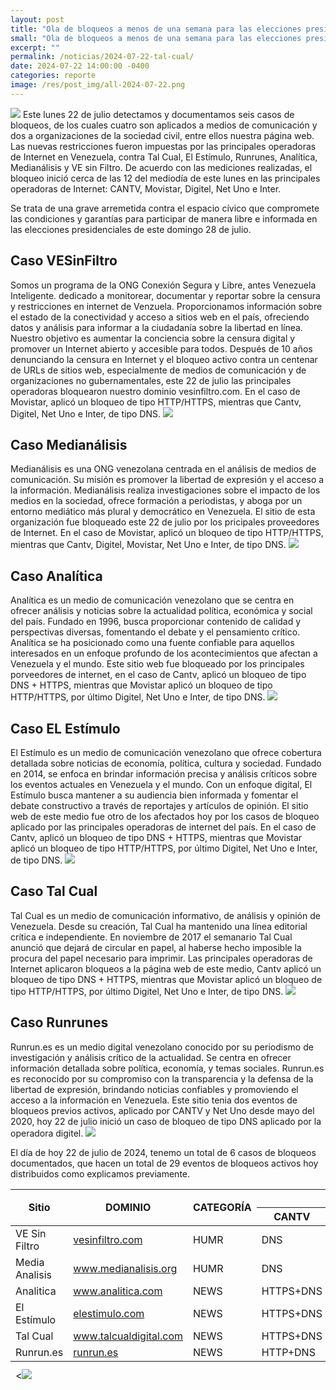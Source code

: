 ```yaml
---
layout: post
title: "Ola de bloqueos a menos de una semana para las elecciones presidenciales"
small: "Ola de bloqueos a menos de una semana para las elecciones presidenciales"
excerpt: ""
permalink: /noticias/2024-07-22-tal-cual/
date: 2024-07-22 14:00:00 -0400
categories: reporte
image: /res/post_img/all-2024-07-22.png
---
```

![](/res/post_img/all-2024-07-22.png)
Este lunes 22 de julio detectamos y documentamos seis casos de bloqueos, de los cuales cuatro son aplicados a medios de comunicación y dos a organizaciones de la sociedad civil, entre ellos nuestra página web. Las nuevas restricciones fueron impuestas por las principales operadoras de Internet en Venezuela, contra Tal Cual, El Estímulo, Runrunes, Analítica, Medianálisis y VE sin Filtro. De acuerdo con las mediciones realizadas, el bloqueo inició cerca de las 12 del mediodía de este lunes en las principales operadoras de Internet: CANTV, Movistar, Digitel, Net Uno e Inter.

Se trata de una grave arremetida contra el espacio cívico que compromete las condiciones y garantías para participar de manera libre e informada en las elecciones presidenciales de este domingo 28 de julio.

## Caso VESinFiltro

Somos un programa de la ONG Conexión Segura y Libre, antes Venezuela Inteligente. dedicado a monitorear, documentar y reportar sobre la censura y restricciones en internet de Venzuela. Proporcionamos información sobre el estado de la conectividad y acceso a sitios web en el país, ofreciendo datos y análisis para informar a la ciudadanía sobre la libertad en línea. Nuestro objetivo es aumentar la conciencia sobre la censura digital y promover un Internet abierto y accesible para todos.
Después de 10 años denunciando la censura en Internet y el bloqueo activo contra un centenar de URLs de sitios web, especialmente de medios de comunicación y de organizaciones no gubernamentales, este 22 de julio las principales operadoras bloquearon nuestro dominio vesinfiltro.com. En el caso de Movistar, aplicó un bloqueo de tipo HTTP/HTTPS, mientras que Cantv, Digitel, Net Uno e Inter, de tipo DNS.
![](/res/post_img/vsf-2024-07-22.png)

## Caso Medianálisis

Medianálisis es una ONG venezolana centrada en el análisis de medios de comunicación. Su misión es promover la libertad de expresión y el acceso a la información. Medianálisis realiza investigaciones sobre el impacto de los medios en la sociedad, ofrece formación a periodistas, y aboga por un entorno mediático más plural y democrático en Venezuela. El sitio de esta organización fue bloqueado este 22 de julio por los pricipales proveedores de Internet. En el caso de Movistar, aplicó un bloqueo de tipo HTTP/HTTPS, mientras que Cantv, Digitel, Movistar, Net Uno e Inter, de tipo DNS.
![](/res/post_img/MedA-2024-07-22.png)

## Caso Analítica

Analítica es un medio de comunicación venezolano que se centra en ofrecer análisis y noticias sobre la actualidad política, económica y social del país. Fundado en 1996, busca proporcionar contenido de calidad y perspectivas diversas, fomentando el debate y el pensamiento crítico. Analítica se ha posicionado como una fuente confiable para aquellos interesados en un enfoque profundo de los acontecimientos que afectan a Venezuela y el mundo. Este sitio web fue bloqueado por los principales porveedores de internet, en el caso de Cantv, aplicó un bloqueo de tipo DNS + HTTPS, mientras que Movistar aplicó un bloqueo de tipo HTTP/HTTPS, por último Digitel, Net Uno e Inter, de tipo DNS.
![](/res/post_img/ana-2024-07-22.png)

## Caso EL Estímulo

El Estímulo es un medio de comunicación venezolano que ofrece cobertura detallada sobre noticias de economía, política, cultura y sociedad. Fundado en 2014, se enfoca en brindar información precisa y análisis críticos sobre los eventos actuales en Venezuela y el mundo. Con un enfoque digital, El Estímulo busca mantener a su audiencia bien informada y fomentar el debate constructivo a través de reportajes y artículos de opinión. El sitio web de este medio fue otro de los afectados hoy por los casos de bloqueo aplicado por las principales operadoras de internet del país. En el caso de Cantv, aplicó un bloqueo de tipo DNS + HTTPS, mientras que Movistar aplicó un bloqueo de tipo HTTP/HTTPS, por último Digitel, Net Uno e Inter, de tipo DNS.
![](/res/post_img/Est-2024-07-22.png)

## Caso Tal Cual

Tal Cual es un medio de comunicación informativo, de análisis y opinión de Venezuela. Desde su creación, Tal Cual ha mantenido una línea editorial crítica e independiente. En noviembre de 2017 el semanario Tal Cual anunció que dejará de circular en papel, al haberse hecho imposible la procura del papel necesario para imprimir. Las principales operadoras de Internet aplicaron bloqueos a la página web de este medio, Cantv aplicó un bloqueo de tipo DNS + HTTPS, mientras que Movistar aplicó un bloqueo de tipo HTTP/HTTPS, por último Digitel, Net Uno e Inter, de tipo DNS.
![](/res/post_img/2024-07-22.png)

## Caso Runrunes

Runrun.es es un medio digital venezolano conocido por su periodismo de investigación y análisis crítico de la actualidad. Se centra en ofrecer información detallada sobre política, economía, y temas sociales. Runrun.es es reconocido por su compromiso con la transparencia y la defensa de la libertad de expresión, brindando noticias confiables y promoviendo el acceso a la información en Venezuela.
Este sitio tenia dos eventos de bloqueos previos activos, aplicado por CANTV y Net Uno desde mayo del 2020, hoy 22 de julio inició un caso de bloqueo de tipo DNS aplicado por la operadora digitel.
![](/res/post_img/run-2024-07-22.png)

El día de hoy 22 de julio de 2024, tenemo un total de 6 casos de bloqueos documentados, que hacen un total de 29 eventos de bloqueos activos hoy distribuidos como explicamos previamente.

<div class="table-responsive">
<table class="blocklist">
    <thead>
        <tr>
        <th rowspan="2"><strong>Sitio</strong></th>
        <th rowspan="2"><strong>DOMINIO</strong></th>
        <th rowspan="2"><strong>CATEGORÍA</strong></th>
        <th colspan="7"><strong>Mecanismo de Bloqueo por ISP</strong></th>
        </tr>
        <tr>
        <th><strong>CANTV</strong></th>
        <th><strong>Movistar</strong></th>
        <th><strong>Digitel</strong></th>
        <th><strong>Inter</strong></th>
        <th><strong>Netuno</strong></th>
        <th><strong>Supercable</strong></th>
        <th><strong>EVENTOS</strong></th>
        </tr>
    </thead>
    <tbody>
        <tr>
            <td>VE Sin Filtro</td>
            <td><a href="https://vesinfiltro.com">vesinfiltro.com</a></td>
            <td>HUMR</td>
            <td>DNS</td>
            <td>HTTPS/HTTP</td>
            <td>DNS</td>
            <td>DNS</td>
            <td>DNS</td>
            <td>No</td>
            <td>5</td>
        </tr>
        <tr>
            <td>Media Analisis</td>
            <td><a href="https://www.medianalisis.org">www.medianalisis.org</a></td>
            <td>HUMR</td>
            <td>DNS</td>
            <td>HTTPS/HTTP</td>
            <td>DNS</td>
            <td>DNS</td>
            <td>DNS</td>
            <td>No</td>
            <td>5</td>
        </tr>
        <tr>
            <td>Analitica</td>
            <td><a href="https://www.analitica.com">www.analitica.com</a></td>
            <td>NEWS</td>
            <td>HTTPS+DNS</td>
            <td>HTTPS/HTTP</td>
            <td>DNS</td>
            <td>DNS</td>
            <td>DNS</td>
            <td>No</td>
            <td>6</td>
        </tr>
        <tr>
            <td>El Estímulo</td>
            <td><a href="https://elestimulo.com">elestimulo.com</a></td>
            <td>NEWS</td>
            <td>HTTPS+DNS</td>
            <td>HTTPS/HTTP</td>
            <td>DNS</td>
            <td>DNS</td>
            <td>DNS</td>
            <td>No</td>
            <td>6</td>
        </tr>
        <tr>
            <td>Tal Cual</td>
            <td><a href="https://www.talcualdigital.com">www.talcualdigital.com</a></td>
            <td>NEWS</td>
            <td>HTTPS+DNS</td>
            <td>HTTPS/HTTP</td>
            <td>DNS</td>
            <td>DNS</td>
            <td>DNS</td>
            <td>No</td>
            <td>6</td>
        </tr>
        <tr>
            <td>Runrun.es</td>
            <td><a href="https://runrun.es">runrun.es</a></td>
            <td>NEWS</td>
            <td>HTTP+DNS</td>
            <td>No</td>
            <td>DNS</td>
            <td>No</td>
            <td>DNS</td>
            <td>No</td>
            <td>1</td>
        </tr>
    </tbody>
    <tfoot>
      <tr>
        <td colspan="2"><<img src="/res/VeSinFiltro-long.svg" /></td>
        <td></td>
        <td></td>
        <td></td>
        <td></td>
        <td></td>
        <td></td>
        <td></td>
        <td class="social">@VEsinFiltro<br> vesinfiltro.com</td>
        </tr>
</tfoot>
</table>
</div>

